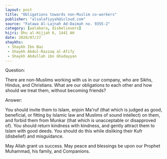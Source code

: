 ```yaml
---
layout: post
title: "Obligations towards non-Muslim co-workers"
publisher: "alsalafiyyah@icloud.com"
source: "Fatawa Al-Lajnah Ad-Daimah no. 9355-2"
category: [walabara, disbelievers]
hijri: Dhu al-Hijjah 6, 1441 AH
date: 2020/07/27
shaykhs: 
 - Shaykh Ibn Baz
 - Shaykh Abdul-Razzaq al-Afify
 - Shaykh Abdullah ibn Ghudayyan
---
```


Question: 
 
There are non-Muslims working with us in our company, who are Sikhs, Hindus, and Christians. What are our obligations to each other and how should we treat them, without becoming friends?

Answer:

You should invite them to Islam, enjoin Ma'ruf (that which is judged as good, beneficial, or fitting by Islamic law and Muslims of sound intellect) on them, and forbid them from Munkar (that which is unacceptable or disapproved of). You should return kindness with kindness, and gently attract them to Islam with good deeds. You should do this while disliking their Kufr (disbelief) and misguidance.

May Allah grant us success. May peace and blessings be upon our Prophet Muhammad, his family, and Companions.


